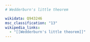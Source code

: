 ```yaml
---
# Wedderburn's little theorem

wikidata: Q943246
msc_classification: "13"
wikipedia_links:
  - "[[Wedderburn's little theorem]]"
---
```

